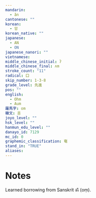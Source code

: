 ```yaml
---
mandarin:
  - ǎn
cantonese: ""
korean:
  - 암
korean_native: ""
japanese:
  - AN
  - ON
japanese_nanori: ""
vietnamese:
middle_chinese_initial: ʔ
middle_chinese_final: ʌm
stroke_count: "11"
radical: 口
skip_number: 1-3-8
grade_level: 先進
pos: ""
english:
  - Ohm
  - Aum
羅馬字: om
韓文: 옴
joyo_level: ""
hsk_level: ""
hanmun_edu_level: ""
danayo_id: 7129
mc_id: 0
graphemic_classification: 奄
stand_in: "TRUE"
aliases:
---
```


# Notes
Learned borrowing from Sanskrit ॐ (oṃ).
